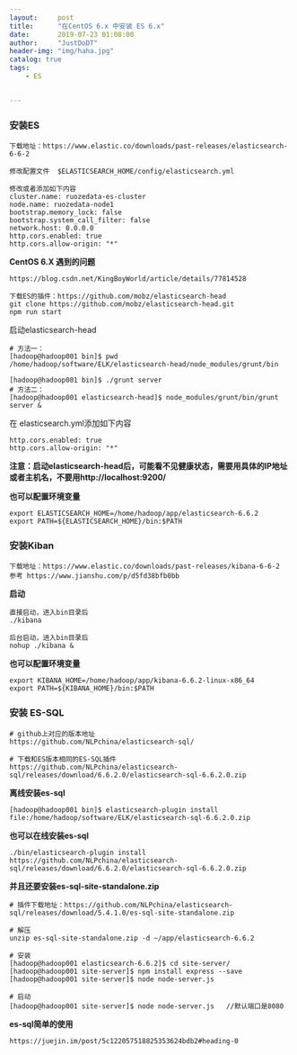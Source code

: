 ```yaml
---
layout:     post
title:      "在CentOS 6.x 中安装 ES 6.x"
date:       2019-07-23 01:08:00
author:     "JustDoDT"
header-img: "img/haha.jpg"
catalog: true
tags:
    - ES


---
```




### 安装ES

~~~
下载地址：https://www.elastic.co/downloads/past-releases/elasticsearch-6-6-2

修改配置文件  $ELASTICSEARCH_HOME/config/elasticsearch.yml 

修改或者添加如下内容
cluster.name: ruozedata-es-cluster
node.name: ruozedata-node1
bootstrap.memory_lock: false
bootstrap.system_call_filter: false
network.host: 0.0.0.0
http.cors.enabled: true
http.cors.allow-origin: "*"
~~~



**CentOS 6.X 遇到的问题**

~~~
https://blog.csdn.net/KingBoyWorld/article/details/77814528
~~~

~~~
下载ES的插件：https://github.com/mobz/elasticsearch-head
git clone https://github.com/mobz/elasticsearch-head.git
npm run start
~~~



启动elasticsearch-head

~~~
# 方法一：
[hadoop@hadoop001 bin]$ pwd
/home/hadoop/software/ELK/elasticsearch-head/node_modules/grunt/bin

[hadoop@hadoop001 bin]$ ./grunt server
# 方法二：
[hadoop@hadoop001 elasticsearch-head]$ node_modules/grunt/bin/grunt server &

~~~

在   elasticsearch.yml添加如下内容

~~~
http.cors.enabled: true
http.cors.allow-origin: "*"
~~~



**注意：启动elasticsearch-head后，可能看不见健康状态，需要用具体的IP地址或者主机名，不要用http://localhost:9200/**



**也可以配置环境变量**

~~~
export ELASTICSEARCH_HOME=/home/hadoop/app/elasticsearch-6.6.2
export PATH=${ELASTICSEARCH_HOME}/bin:$PATH
~~~





### 安装Kiban

~~~
下载地址：https://www.elastic.co/downloads/past-releases/kibana-6-6-2
参考 https://www.jianshu.com/p/d5fd38bfb0bb
~~~

**启动**

~~~
直接启动，进入bin目录后
./kibana

后台启动，进入bin目录后
nohup ./kibana &
~~~

**也可以配置环境变量**

~~~
export KIBANA_HOME=/home/hadoop/app/kibana-6.6.2-linux-x86_64
export PATH=${KIBANA_HOME}/bin:$PATH

~~~



### 安装 ES-SQL

~~~
# github上对应的版本地址
https://github.com/NLPchina/elasticsearch-sql/

# 下载和ES版本相同的ES-SQL插件
https://github.com/NLPchina/elasticsearch-sql/releases/download/6.6.2.0/elasticsearch-sql-6.6.2.0.zip
~~~



**离线安装es-sql**

~~~
[hadoop@hadoop001 bin]$ elasticsearch-plugin install file:/home/hadoop/software/ELK/elasticsearch-sql-6.6.2.0.zip 
~~~



**也可以在线安装es-sql**

~~~
./bin/elasticsearch-plugin install https://github.com/NLPchina/elasticsearch-sql/releases/download/6.6.2.0/elasticsearch-sql-6.6.2.0.zip
~~~



**并且还要安装es-sql-site-standalone.zip**

~~~
# 插件下载地址：https://github.com/NLPchina/elasticsearch-sql/releases/download/5.4.1.0/es-sql-site-standalone.zip

# 解压
unzip es-sql-site-standalone.zip -d ~/app/elasticsearch-6.6.2

# 安装
[hadoop@hadoop001 elasticsearch-6.6.2]$ cd site-server/
[hadoop@hadoop001 site-server]$ npm install express --save
[hadoop@hadoop001 site-server]$ node node-server.js

# 启动
[hadoop@hadoop001 site-server]$ node node-server.js   //默认端口是8080  
~~~



**es-sql简单的使用**

~~~
https://juejin.im/post/5c122057518825353624bdb2#heading-0
~~~

